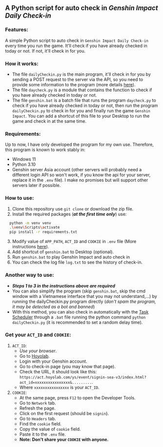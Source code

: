 ## A Python script for auto check in *_Genshin Impact Daily Check-in_*
### **Features**:
A simple Python script to auto check in `Genshin Impact Daily Check-in` every time you run the game. It'll check if you have already checked in today or not. If not, it'll check in for you.
### How it works:
- The file `dailyCheckin.py` is the main program, it'll check in for you by sending a POST request to the server via the API, so you need to provide some information to the program (more details [here](#how-to-use)).
- The file `daycheck.py` is a module that contains the function to check if you have already checked in today or not.
- The file `genshin.bat` is a batch file that runs the program `daycheck.py` to check if you have already checked in today or not, then run the program `dailyCheckin.py` to check in for you and finally run the game `Genshin Impact`. You can add a shortcut of this file to your Desktop to run the game and check in at the same time.
### Requirements:
Up to now, I have only developed the program for my own use. Therefore, this program is known to work stably in:
- Windows 11
- Python 3.10
- Genshin server Asia account (other servers will probably need a different login API so won't work, if you know the api for your server, replace it in the `.env` file). I make no promises but will support other servers later if possible.
### How to use:
1. Clone this repository use `git clone` or download the zip file.
2. Install the required packages (***at the first time only***) use:
```bash
  python -m venv venv
  .\venv\Scripts\activate
  pip install -r requirements.txt
```
3. Modify value of `APP_PATH`, `ACT_ID` and `COOKIE` in `.env` file (More instructions [here](#get-your-act_id-and-cookie)).
4. Add shortcut of `genshin.bat` to Desktop (optional).
5. Run `genshin.bat` to play Genshin Impact and auto check in
6. You can check the log file `log.txt` to see the history of check-in.

### Another way to use:
- ***Steps 1 to 3 in the instructions above are required***
- You can also simplify the program (skip `genshin.bat`, skip the cmd window with a Vietnamese interface that you may not understand,...) by running the dailyCheckin.py program directly (_don't spam the program, it may be detected as a bot and banned_)
- With this method, you can also check in automatically with the [Task Scheduler](https://en.wikipedia.org/wiki/Windows_Task_Scheduler) through a `.bat` file running the python command `python dailyCheckin.py` (it is recommended to set a random delay time).

### Get your `ACT_ID` and `COOKIE`:
1. `ACT_ID`: 
    - _Use your browser_.
    - Go to [Hoyolab](https://www.hoyolab.com/genshin/).
    - Login with your Genshin account.
    - Go to check-in page (you may know that page).
    - Check the URL, it should look like this: \
      `https://act.hoyolab.com/ys/event/signin-sea-v3/index.html?act_id=xxxxxxxxxxxxxxxx&.........`.
    - Where `xxxxxxxxxxxxxxxx` is your `ACT_ID`.
2. `COOKIE`:
   - At the same page, press `F12` to open the Developer Tools.
   - Go to `Network` tab.
   - Refresh the page.
   - Click on the first request (should be `signin`).
   - Go to `Headers` tab.
   - Find the `cookie` field.
   - Copy the value of `cookie` field.
   - Paste it to the `.env` file.
   - **Note: Don't share your `COOKIE` with anyone.**